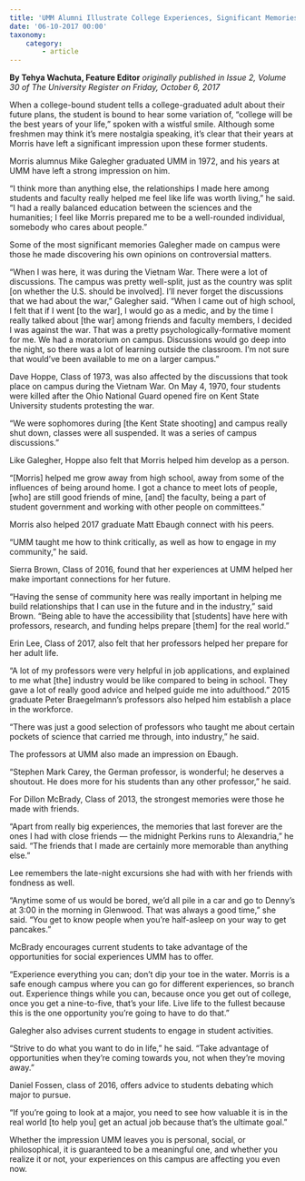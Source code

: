 ```yaml
---
title: 'UMM Alumni Illustrate College Experiences, Significant Memories'
date: '06-10-2017 00:00'
taxonomy:
    category:
        - article
---
```


**By Tehya Wachuta, Feature Editor** _originally published in Issue 2, Volume 30 of The University Register on Friday, October 6, 2017_

When a college-bound student tells a college-graduated adult about their future plans, the student is bound to hear some variation of, “college will be the best years of your life,” spoken with a wistful smile. Although some freshmen may think it’s mere nostalgia speaking, it’s clear that their years at Morris have left a significant impression upon these former students.

Morris alumnus Mike Galegher graduated UMM in 1972, and his years at UMM have left a strong impression on him.

“I think more than anything else, the relationships I made here among students and faculty really helped me feel like life was worth living,” he said. “I had a really balanced education between the sciences and the humanities; I feel like Morris prepared me to be a well-rounded individual, somebody who cares about people.”

Some of the most significant memories Galegher made on campus were those he made discovering his own opinions on controversial matters.

“When I was here, it was during the Vietnam War. There were a lot of discussions. The campus was pretty well-split, just as the country was split [on whether the U.S. should be involved]. I’ll never forget the discussions that we had about the war,” Galegher said. “When I came out of high school, I felt that if I went [to the war], I would go as a medic, and by the time I really talked about [the war] among friends and faculty members, I decided I was against the war. That was a pretty psychologically-formative moment for me. We had a moratorium on campus. Discussions would go deep into the night, so there was a lot of learning outside the classroom. I’m not sure that would’ve been available to me on a larger campus.”

Dave Hoppe, Class of 1973, was also affected by the discussions that took place on campus during the Vietnam War. On May 4, 1970, four students were killed after the Ohio National Guard opened fire on Kent State University students protesting the war.

“We were sophomores during [the Kent State shooting] and campus really shut down, classes were all suspended. It was a series of campus discussions.”

Like Galegher, Hoppe also felt that Morris helped him develop as a person.

“[Morris] helped me grow away from high school, away from some of the influences of being around home. I got a chance to meet lots of people, [who] are still good friends of mine, [and] the faculty, being a part of student government and working with other people on committees.”

Morris also helped 2017 graduate Matt Ebaugh connect with his peers.

“UMM taught me how to think critically, as well as how to engage in my community,” he said.

Sierra Brown, Class of 2016, found that her experiences at UMM helped her make important connections for her future.

“Having the sense of community here was really important in helping me build relationships that I can use in the future and in the industry,” said Brown. “Being able to have the accessibility that [students] have here with professors, research, and funding helps prepare [them] for the real world.”

Erin Lee, Class of 2017, also felt that her professors helped her prepare for her adult life.

“A lot of my professors were very helpful in job applications, and explained to me what [the] industry would be like compared to being in school. They gave a lot of really good advice and helped guide me into adulthood.”
2015 graduate Peter Braegelmann’s professors also helped him establish a place in the workforce.

“There was just a good selection of professors who taught me about certain pockets of science that carried me through, into industry,” he said.

The professors at UMM also made an impression on Ebaugh.

“Stephen Mark Carey, the German professor, is wonderful; he deserves a shoutout. He does more for his students than any other professor,” he said.

For Dillon McBrady, Class of 2013, the strongest memories were those he made with friends.

“Apart from really big experiences, the memories that last forever are the ones I had with close friends — the midnight Perkins runs to Alexandria,” he said. “The friends that I made are certainly more memorable than anything else.”

Lee remembers the late-night excursions she had with with her friends with fondness as well.

“Anytime some of us would be bored, we’d all pile in a car and go to Denny’s at 3:00 in the morning in Glenwood. That was always a good time,” she said. “You get to know people when you’re half-asleep on your way to get pancakes.”

McBrady encourages current students to take advantage of the opportunities for social experiences UMM has to offer.

“Experience everything you can; don’t dip your toe in the water. Morris is a safe enough campus where you can go for different experiences, so branch out. Experience things while you can, because once you get out of college, once you get a nine-to-five, that’s 
your life. Live life to the fullest because this is the one opportunity you’re going to have to do that.”

Galegher also advises current students to engage in student activities.

“Strive to do what you want to do in life,” he said. “Take advantage of opportunities when they’re coming towards you, not when they’re moving away.”

Daniel Fossen, class of 2016, offers advice to students debating which major to pursue.

“If you’re going to look at a major, you need to see how valuable it is in the real world [to help you] get an actual job because that’s the ultimate goal.”

Whether the impression UMM leaves you is personal, social, or philosophical, it is guaranteed to be a meaningful one, and whether you realize it or not, your experiences on this campus are affecting you even now.